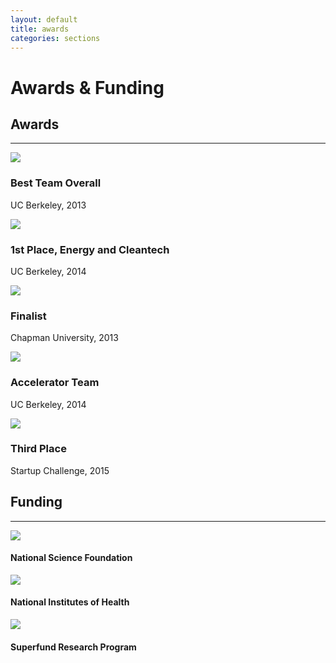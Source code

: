 ```yaml
---
layout: default
title: awards
categories: sections
---
```


<h1>Awards & Funding</h1>

<h2>Awards</h2>
<hr />
<div class="row">
	<div class="one-third">
		<a href="http://bayicorps.com/"><img class="award-logo" src="img/award-nsf-corps.jpg" /></a>
		<h3>Best Team Overall</h3>
		<p>UC Berkeley, 2013</p>
	</div>
	<div class="one-third">
		<a href="http://innovation-archives.berkeley.edu/Lester/news/mail/2014/launch-winners-2014-v3.html"><img class="award-logo" src="img/award-launch.jpg" /></a>
		<h3>1st Place, Energy and Cleantech</h3>
		<p>UC Berkeley, 2014</p>
	</div>
	<div class="one-third">
		<a href="http://www.chapman.edu/research-and-institutions/leatherby-center/business-plan-competitions/Cali-dreaming-business-plan-competition/previous-cd-results-2.aspx"><img class="award-logo" src="img/award-ca-dreamin.jpg" /></a>
		<h3>Finalist</h3>
		<p>Chapman University, 2013</p>
	</div>
</div>
<div class="row">
	<div class="one-third">
		<a href="http://skydeck.berkeley.edu/"><img class="award-logo" src="img/award-skydeck.jpg" /></a>
		<h3>Accelerator Team</h3>
		<p>UC Berkeley, 2014</p>
	</div>
	<div class="one-third">
		<a href="http://spie.org/"><img class="award-logo" src="img/award-spie.jpg" /></a>
		<h3>Third Place</h3>
		<p>Startup Challenge, 2015</p>	
	</div>
	<div class="one-third">
	</div>
</div>

<h2>Funding</h2>
<hr />
<div class="row">
	<div class="one-third">
		<img class="award-logo" src="img/funding-nsf.jpg" />
		<h4>National Science Foundation</h4>
	</div>
	<div class="one-third">
		<img class="award-logo" src="img/funding-nih.jpg" />
		<h4>National Institutes of Health</h4>
	</div>
	<div class="one-third">
		<img class="award-logo" src="img/funding-srp.jpg" />
		<h4>Superfund Research Program</h4>
	</div>
</div>